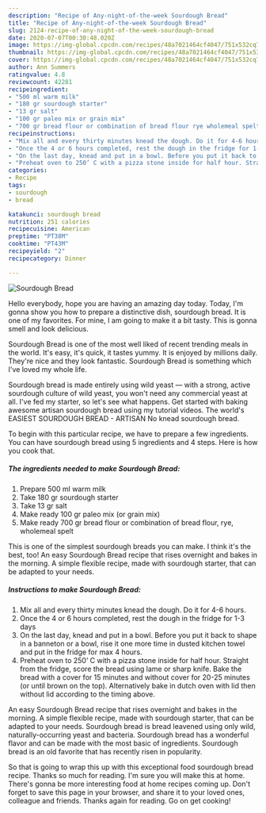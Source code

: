 ```yaml
---
description: "Recipe of Any-night-of-the-week Sourdough Bread"
title: "Recipe of Any-night-of-the-week Sourdough Bread"
slug: 2124-recipe-of-any-night-of-the-week-sourdough-bread
date: 2020-07-07T00:30:48.020Z
image: https://img-global.cpcdn.com/recipes/48a7021464cf4047/751x532cq70/sourdough-bread-recipe-main-photo.jpg
thumbnail: https://img-global.cpcdn.com/recipes/48a7021464cf4047/751x532cq70/sourdough-bread-recipe-main-photo.jpg
cover: https://img-global.cpcdn.com/recipes/48a7021464cf4047/751x532cq70/sourdough-bread-recipe-main-photo.jpg
author: Ann Summers
ratingvalue: 4.8
reviewcount: 42281
recipeingredient:
- "500 ml warm milk"
- "180 gr sourdough starter"
- "13 gr salt"
- "100 gr paleo mix or grain mix"
- "700 gr bread flour or combination of bread flour rye wholemeal spelt"
recipeinstructions:
- "Mix all and every thirty minutes knead the dough. Do it for 4-6 hours."
- "Once the 4 or 6 hours completed, rest the dough in the fridge for 1-3 days"
- "On the last day, knead and put in a bowl. Before you put it back to shape in a banneton or a bowl, rise it one more time in dusted kitchen towel and put in the fridge for max 4 hours."
- "Preheat oven to 250’ C with a pizza stone inside for half hour. Straight from the fridge, score the bread using lame or sharp knife. Bake the bread with a cover for 15 minutes and without cover for 20-25 minutes (or until brown on the top). Alternatively bake in dutch oven with lid then without lid according to the timing above."
categories:
- Recipe
tags:
- sourdough
- bread

katakunci: sourdough bread 
nutrition: 251 calories
recipecuisine: American
preptime: "PT38M"
cooktime: "PT43M"
recipeyield: "2"
recipecategory: Dinner

---
```



![Sourdough Bread](https://img-global.cpcdn.com/recipes/48a7021464cf4047/751x532cq70/sourdough-bread-recipe-main-photo.jpg)

Hello everybody, hope you are having an amazing day today. Today, I'm gonna show you how to prepare a distinctive dish, sourdough bread. It is one of my favorites. For mine, I am going to make it a bit tasty. This is gonna smell and look delicious.

Sourdough Bread is one of the most well liked of recent trending meals in the world. It's easy, it's quick, it tastes yummy. It is enjoyed by millions daily. They're nice and they look fantastic. Sourdough Bread is something which I've loved my whole life.

Sourdough bread is made entirely using wild yeast — with a strong, active sourdough culture of wild yeast, you won&#39;t need any commercial yeast at all. I&#39;ve fed my starter, so let&#39;s see what happens. Get started with baking awesome artisan sourdough bread using my tutorial videos. The world&#39;s EASIEST SOURDOUGH BREAD - ARTISAN No knead sourdough bread.


To begin with this particular recipe, we have to prepare a few ingredients. You can have sourdough bread using 5 ingredients and 4 steps. Here is how you cook that.

<!--inarticleads1-->

##### The ingredients needed to make Sourdough Bread:

1. Prepare 500 ml warm milk
1. Take 180 gr sourdough starter
1. Take 13 gr salt
1. Make ready 100 gr paleo mix (or grain mix)
1. Make ready 700 gr bread flour or combination of bread flour, rye, wholemeal spelt


This is one of the simplest sourdough breads you can make. I think it&#39;s the best, too! An easy Sourdough Bread recipe that rises overnight and bakes in the morning. A simple flexible recipe, made with sourdough starter, that can be adapted to your needs. 

<!--inarticleads2-->

##### Instructions to make Sourdough Bread:

1. Mix all and every thirty minutes knead the dough. Do it for 4-6 hours.
1. Once the 4 or 6 hours completed, rest the dough in the fridge for 1-3 days
1. On the last day, knead and put in a bowl. Before you put it back to shape in a banneton or a bowl, rise it one more time in dusted kitchen towel and put in the fridge for max 4 hours.
1. Preheat oven to 250’ C with a pizza stone inside for half hour. Straight from the fridge, score the bread using lame or sharp knife. Bake the bread with a cover for 15 minutes and without cover for 20-25 minutes (or until brown on the top). Alternatively bake in dutch oven with lid then without lid according to the timing above.


An easy Sourdough Bread recipe that rises overnight and bakes in the morning. A simple flexible recipe, made with sourdough starter, that can be adapted to your needs. Sourdough bread is bread leavened using only wild, naturally-occurring yeast and bacteria. Sourdough bread has a wonderful flavor and can be made with the most basic of ingredients. Sourdough bread is an old favorite that has recently risen in popularity. 

So that is going to wrap this up with this exceptional food sourdough bread recipe. Thanks so much for reading. I'm sure you will make this at home. There's gonna be more interesting food at home recipes coming up. Don't forget to save this page in your browser, and share it to your loved ones, colleague and friends. Thanks again for reading. Go on get cooking!

